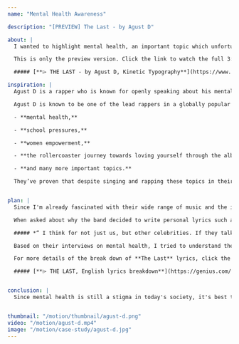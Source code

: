 ```yaml
---
name: "Mental Health Awareness"

description: "[PREVIEW] The Last - by Agust D"

about: |
  I wanted to highlight mental health, an important topic which unfortunately is still considered a stigma in today’s society. This is only a short preview of a 3 minute kinetic typography to the song “The Last” by a rapper named Suga (aka Agust D). He addresses the monster named “fame” which negatively impacts his “mental pollution”.

  This is only the preview version. Click the link to watch the full 3:50 minute video on YouTube.

  ##### [**⌲ THE LAST - by Agust D, Kinetic Typography**](https://www.youtube.com/watch?v=-cdkhX4Hqwc)

inspiration: |
  Agust D is a rapper who is known for openly speaking about his mental health issues through his deep and personal lyrics. In his self-titled album “Agust D Mixtape” which was released in 2016, there are several songs that address his struggles with depression, social phobia, and past suicidal thoughts. He is aware that the topic of mental health is not highly talked about and still stigmatized, especially in the Asian community. However, he mentioned that this topic needs to be addressed in order to help others going through similar situations.

  Agust D is known to be one of the lead rappers in a globally popular band called Bangtan Sonyeondan, or BTS internationally. The group’s popularity has reached international waves, and has gained recognition as a socially conscious group. Often, they write songs that many youths around the world can relate and touch on the themes of:

  - **mental health,**

  - **school pressures,**

  - **women empowerment,**

  - **the rollercoaster journey towards loving yourself through the album series “Love Yourself”**

  - **and many more important topics.**

  They’ve proven that despite singing and rapping these topics in their native language, language is never a barrier when it comes to music especially when promoting a positive message to those willing to listen and read translated lyrics. They’ve broken barriers and numerous world records with their songs.


plan: |
  Since I'm already fascinated with their wide range of music and the important themes they touch on in their lyrics, I've done a bit of research on why they decided to share their private pain to the public.

  When asked about why the band decided to write personal lyrics such as mental health in a recent interview, the leader and spokesperson of the group (RM) says,

  ##### *“ I think for not just us, but other celebrities. If they talk about it openly - if they talk about depression for example like it’s the common cold, then it becomes more and more accepted if it’s a common disorder like the cold. More and more, I think artists or celebrities who have a voice should talk about these problems and bring it up to the surface. ”*

  Based on their interviews on mental health, I tried to understand the problem through their words and visualize their thoughts. **The Last** included some Korean symbolisms within the well written lyrics that international fans may not know about. As I went to various fan sites that broke down the lyrics section by section, I realized that this is more than just his struggle with depression and social phobia. He talks about *“hiding in the bathroom”* which is a common Korean phrase meaning wanting to end his life.

  For more details of the break down of **The Last** lyrics, click the link below:

  ##### [**⌲ THE LAST, English lyrics breakdown**](https://genius.com/17903517)


conclusion: |
  Since mental health is still a stigma in today's society, it's best to continue talking about the topic until the stigma barrier is broken. Like the leader of the group said, *"**if they talk about depression for example like it’s the common cold, then it becomes more and more accepted if it’s a common disorder like the cold.**"* - RM.


thumbnail: "/motion/thumbnail/agust-d.png"
video: "/motion/agust-d.mp4"
image: "/motion/case-study/agust-d.jpg"
---
```

